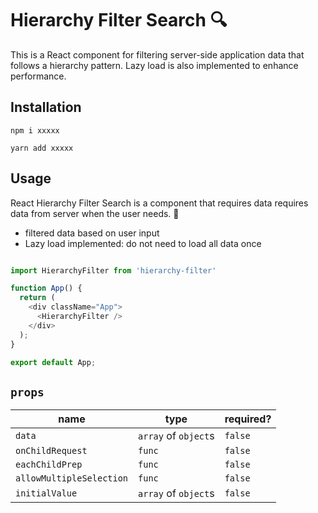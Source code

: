 # Hierarchy Filter Search 🔍

This is a React component for filtering server-side application data that follows a hierarchy pattern. Lazy load is also implemented to enhance performance.

## Installation

`npm i xxxxx`

`yarn add xxxxx`

## Usage

React Hierarchy Filter Search is a component that requires data requires data from server when the user needs. 🎉

  * filtered data based on user input
  * Lazy load implemented: do not need to load all data once




```javascript

import HierarchyFilter from 'hierarchy-filter'

function App() {
  return (
    <div className="App">
      <HierarchyFilter />
    </div>
  );
}

export default App;
```


## `props`

| name             | type                 | required?|
| ---------------- |----------------------| ---------|
| `data` | `array` of `object`s               | `false`   |  
| `onChildRequest` | `func`               | `false`   |    
| `eachChildPrep`  | `func`               | `false`  |
| `allowMultipleSelection`  | `func`  | `false`   |
| `initialValue`   | `array` of `object`s | `false`  |
